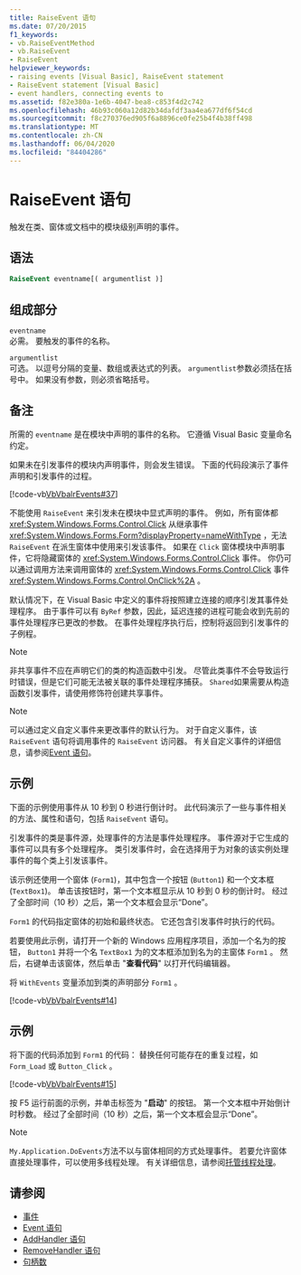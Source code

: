 ```yaml
---
title: RaiseEvent 语句
ms.date: 07/20/2015
f1_keywords:
- vb.RaiseEventMethod
- vb.RaiseEvent
- RaiseEvent
helpviewer_keywords:
- raising events [Visual Basic], RaiseEvent statement
- RaiseEvent statement [Visual Basic]
- event handlers, connecting events to
ms.assetid: f82e380a-1e6b-4047-bea8-c853f4d2c742
ms.openlocfilehash: 46b93c060a12d82b34dafdf3aa4ea677df6f54cd
ms.sourcegitcommit: f8c270376ed905f6a8896ce0fe25b4f4b38ff498
ms.translationtype: MT
ms.contentlocale: zh-CN
ms.lasthandoff: 06/04/2020
ms.locfileid: "84404286"
---
```

# <a name="raiseevent-statement"></a>RaiseEvent 语句
触发在类、窗体或文档中的模块级别声明的事件。  
  
## <a name="syntax"></a>语法  
  
```vb  
RaiseEvent eventname[( argumentlist )]  
```  
  
## <a name="parts"></a>组成部分  
 `eventname`  
 必需。 要触发的事件的名称。  
  
 `argumentlist`  
 可选。 以逗号分隔的变量、数组或表达式的列表。 `argumentlist`参数必须括在括号中。 如果没有参数，则必须省略括号。  
  
## <a name="remarks"></a>备注  
 所需的 `eventname` 是在模块中声明的事件的名称。 它遵循 Visual Basic 变量命名约定。  
  
 如果未在引发事件的模块内声明事件，则会发生错误。 下面的代码段演示了事件声明和引发事件的过程。  
  
 [!code-vb[VbVbalrEvents#37](~/samples/snippets/visualbasic/VS_Snippets_VBCSharp/VbVbalrEvents/VB/Class1.vb#37)]  
  
 不能使用 `RaiseEvent` 来引发未在模块中显式声明的事件。 例如，所有窗体都 <xref:System.Windows.Forms.Control.Click> 从继承事件 <xref:System.Windows.Forms.Form?displayProperty=nameWithType> ，无法 `RaiseEvent` 在派生窗体中使用来引发该事件。 如果在 `Click` 窗体模块中声明事件，它将隐藏窗体的 <xref:System.Windows.Forms.Control.Click> 事件。 你仍可以通过调用方法来调用窗体的 <xref:System.Windows.Forms.Control.Click> 事件 <xref:System.Windows.Forms.Control.OnClick%2A> 。  
  
 默认情况下，在 Visual Basic 中定义的事件将按照建立连接的顺序引发其事件处理程序。 由于事件可以有 `ByRef` 参数，因此，延迟连接的进程可能会收到先前的事件处理程序已更改的参数。 在事件处理程序执行后，控制将返回到引发事件的子例程。  
  
> [!NOTE]
> 非共享事件不应在声明它们的类的构造函数中引发。 尽管此类事件不会导致运行时错误，但是它们可能无法被关联的事件处理程序捕获。 `Shared`如果需要从构造函数引发事件，请使用修饰符创建共享事件。  
  
> [!NOTE]
> 可以通过定义自定义事件来更改事件的默认行为。 对于自定义事件，该 `RaiseEvent` 语句将调用事件的 `RaiseEvent` 访问器。 有关自定义事件的详细信息，请参阅[Event 语句](event-statement.md)。  
  
## <a name="example"></a>示例  
 下面的示例使用事件从 10 秒到 0 秒进行倒计时。 此代码演示了一些与事件相关的方法、属性和语句，包括 `RaiseEvent` 语句。  
  
 引发事件的类是事件源，处理事件的方法是事件处理程序。 事件源对于它生成的事件可以具有多个处理程序。 类引发事件时，会在选择用于为对象的该实例处理事件的每个类上引发该事件。  
  
 该示例还使用一个窗体 (`Form1`)，其中包含一个按钮 (`Button1`) 和一个文本框 (`TextBox1`)。 单击该按钮时，第一个文本框显示从 10 秒到 0 秒的倒计时。 经过了全部时间（10 秒）之后，第一个文本框会显示“Done”。  
  
 `Form1` 的代码指定窗体的初始和最终状态。 它还包含引发事件时执行的代码。  
  
 若要使用此示例，请打开一个新的 Windows 应用程序项目，添加一个名为的按钮， `Button1` 并将一个名 `TextBox1` 为的文本框添加到名为的主窗体 `Form1` 。 然后，右键单击该窗体，然后单击 "**查看代码**" 以打开代码编辑器。  
  
 将 `WithEvents` 变量添加到类的声明部分 `Form1` 。  
  
 [!code-vb[VbVbalrEvents#14](~/samples/snippets/visualbasic/VS_Snippets_VBCSharp/VbVbalrEvents/VB/Class1.vb#14)]  
  
## <a name="example"></a>示例  
 将下面的代码添加到 `Form1` 的代码： 替换任何可能存在的重复过程，如 `Form_Load` 或 `Button_Click` 。  
  
 [!code-vb[VbVbalrEvents#15](~/samples/snippets/visualbasic/VS_Snippets_VBCSharp/VbVbalrEvents/VB/Class1.vb#15)]  
  
 按 F5 运行前面的示例，并单击标签为 "**启动**" 的按钮。 第一个文本框中开始倒计时秒数。 经过了全部时间（10 秒）之后，第一个文本框会显示“Done”。  
  
> [!NOTE]
> `My.Application.DoEvents`方法不以与窗体相同的方式处理事件。 若要允许窗体直接处理事件，可以使用多线程处理。 有关详细信息，请参阅[托管线程处理](../../../standard/threading/index.md)。  
  
## <a name="see-also"></a>请参阅

- [事件](../../programming-guide/language-features/events/index.md)
- [Event 语句](event-statement.md)
- [AddHandler 语句](addhandler-statement.md)
- [RemoveHandler 语句](removehandler-statement.md)
- [句柄数](handles-clause.md)
